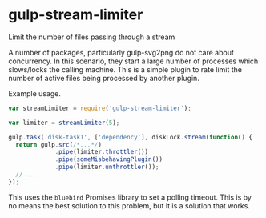 gulp-stream-limiter
===================

Limit the number of files passing through a stream

A number of packages, particularly gulp-svg2png do not care about
concurrency. In this scenario, they start a large number of processes
which slows/locks the calling machine. This is a simple plugin to rate
limit the number of active files being processed by another plugin.

Example usage.

```javascript
var streamLimiter = require('gulp-stream-limiter');

var limiter = streamLimiter(5);

gulp.task('disk-task1', ['dependency'], diskLock.stream(function() {
  return gulp.src(/*...*/)
             .pipe(limiter.throttler())
             .pipe(someMisbehavingPlugin())
             .pipe(limiter.unthrottler());
  // ...
});
```
This uses the `bluebird` Promises library to set a polling timeout. This
is by no means the best solution to this problem, but it is a solution
that works.


